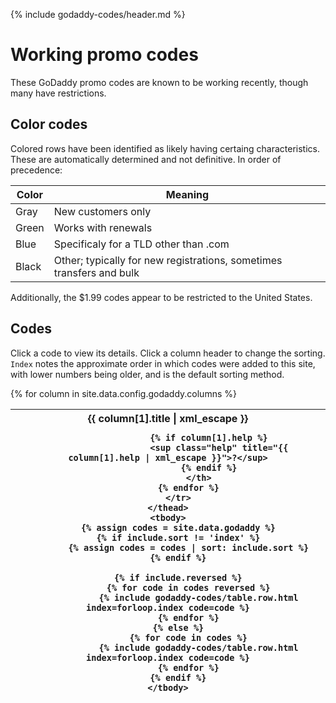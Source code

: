 {% include godaddy-codes/header.md %}

# Working promo codes #

These GoDaddy promo codes are known to be working recently, though many have restrictions.

## Color codes ##

Colored rows have been identified as likely having certaing characteristics.  These are automatically determined and not definitive.  In order of precedence:

Color                              | Meaning
---------------------------------- | -------
<span class="new-only">Gray</span> | New customers only
<span class="renewal">Green</span> | Works with renewals
<span class="non-com">Blue</span>  | Specificaly for a TLD other than .com
<span>Black</span>                 | Other; typically for new registrations, sometimes transfers and bulk

Additionally, the $1.99 codes appear to be restricted to the United States.

## Codes ##

Click a code to view its details.  Click a column header to change the sorting.  `Index` notes the approximate order in which codes were added to this site, with lower numbers being older, and is the default sorting method.

<table>
	<thead>
		<tr>
			{% for column in site.data.config.godaddy.columns %}
				<th>
					{{ column[1].title | xml_escape }}

					{% if column[1].help %}
						<sup class="help" title="{{ column[1].help | xml_escape }}">?</sup>
					{% endif %}
				</th>
			{% endfor %}
		</tr>
	</thead>
	<tbody>
		{% assign codes = site.data.godaddy %}
		{% if include.sort != 'index' %}
			{% assign codes = codes | sort: include.sort %}
		{% endif %}

		{% if include.reversed %}
			{% for code in codes reversed %}
				{% include godaddy-codes/table.row.html index=forloop.index code=code %}
			{% endfor %}
		{% else %}
			{% for code in codes %}
				{% include godaddy-codes/table.row.html index=forloop.index code=code %}
			{% endfor %}
		{% endif %}
	</tbody>
</table>
